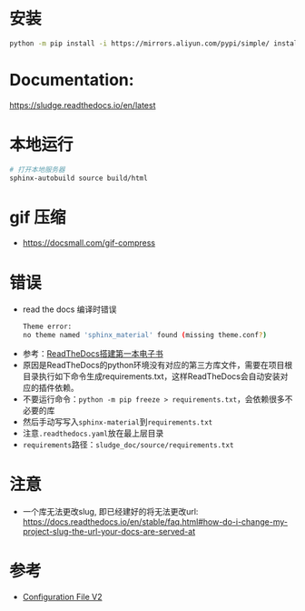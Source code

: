# 安装

```bash
python -m pip install -i https://mirrors.aliyun.com/pypi/simple/ install sphinx sphinx-autobuild sphinx_rtd_theme

```

# Documentation:
https://sludge.readthedocs.io/en/latest


# 本地运行
```bash
# 打开本地服务器
sphinx-autobuild source build/html

```

# gif 压缩
- https://docsmall.com/gif-compress


# 错误
- read the docs 编译时错误
  ```bash
  Theme error:
  no theme named 'sphinx_material' found (missing theme.conf?)
  ```
- 参考：[ReadTheDocs搭建第一本电子书](https://zhuanlan.zhihu.com/p/388640347)
- 原因是ReadTheDocs的python环境没有对应的第三方库文件，需要在项目根目录执行如下命令生成requirements.txt，这样ReadTheDocs会自动安装对应的插件依赖。
- 不要运行命令：``python -m pip freeze > requirements.txt``，会依赖很多不必要的库
- 然后手动写写入``sphinx-material``到``requirements.txt``
- 注意``.readthedocs.yaml``放在最上层目录
- ``requirements``路径：``sludge_doc/source/requirements.txt``



# 注意

- 一个库无法更改slug, 即已经建好的将无法更改url: https://docs.readthedocs.io/en/stable/faq.html#how-do-i-change-my-project-slug-the-url-your-docs-are-served-at



# 参考

- [Configuration File V2](https://docs.readthedocs.io/en/stable/config-file/v2.html)
